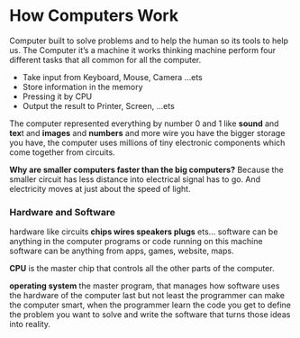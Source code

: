 # How Computers Work

Computer built to solve problems and to help the human so its tools to help us. The Computer it’s a machine it works thinking machine perform four different tasks that all common for all the computer.

- Take input from Keyboard, Mouse, Camera …ets
- Store information in the memory
- Pressing it by CPU
- Output the result to Printer, Screen, …ets

The computer represented everything by number 0 and 1 like **sound** and **tex**t and **images** and **numbers** and more wire you have the bigger storage you have, the computer uses millions of tiny electronic components which come together from circuits.

**Why are smaller computers faster than the big computers?**
Because the smaller circuit has less distance into electrical signal has to go. And electricity moves at just about the speed of light.

### Hardware and Software

hardware like circuits **chips wires speakers plugs** ets...
software can be anything in the computer programs or code running on this machine software can be anything from apps, games, website, maps.

**CPU** is the master chip that controls all the other parts of the computer.

**operating system** the master program, that manages how software uses the hardware of the computer
last but not least the programmer can make the computer smart, when the programmer learn the code you get to define the problem you want to solve and write the software that turns those ideas into reality.
